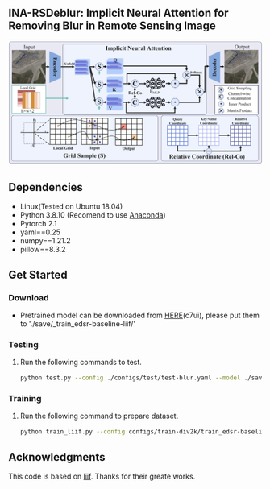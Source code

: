 <!-- Title -->
## INA-RSDeblur: Implicit Neural Attention for Removing Blur in Remote Sensing Image

![image text](https://github.com/yaowli468/INA-RSDeblur/blob/main/IMG/Framework.png)

 
## Dependencies
* Linux(Tested on Ubuntu 18.04) 
* Python 3.8.10 (Recomend to use [Anaconda](https://www.anaconda.com/products/individual#linux))
* Pytorch 2.1
* yaml==0.25
* numpy==1.21.2
* pillow==8.3.2 

## Get Started

### Download
* Pretrained model can be downloaded from [HERE](https://pan.baidu.com/s/1KNWp0jc2XlO2pUMVI7ra7Q)(c7ui), please put them to './save/_train_edsr-baseline-liif/'

### Testing
1. Run the following commands to test.
    ```sh
    python test.py --config ./configs/test/test-blur.yaml --model ./save/_train_edsr-baseline-liif/epoch-best.pt --gpu 0
    ```

### Training
1. Run the following command to prepare dataset.
   ```sh  
   python train_liif.py --config configs/train-div2k/train_edsr-baseline-liif.yaml
   ```

## Acknowledgments
This code is based on [liif](https://github.com/yinboc/liif). Thanks for their greate works.

 



